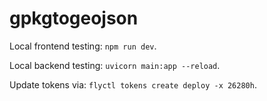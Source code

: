 # gpkgtogeojson

Local frontend testing: `npm run dev`.

Local backend testing: `uvicorn main:app --reload`.

Update tokens via: `flyctl tokens create deploy -x 26280h`.
